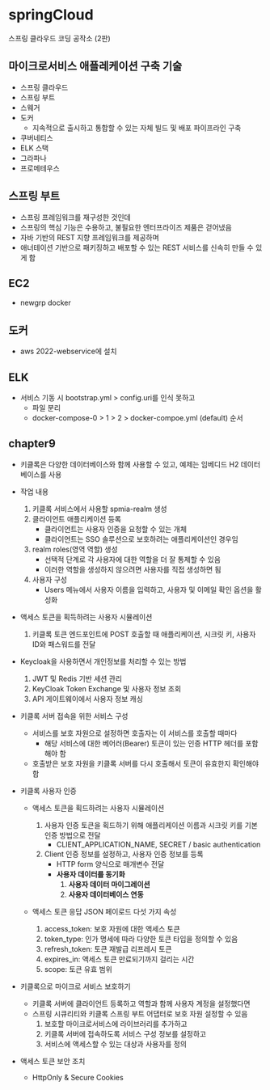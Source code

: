 # springCloud
스프링 클라우드 코딩 공작소 (2판)

## 마이크로서비스 애플레케이션 구축 기술 
 * 스프링 클라우드
 * 스프링 부트
 * 스웨거
 * 도커
	* 지속적으로 출시하고 통합할 수 있는 자체 빌드 및 배포 파이프라인 구축 
 * 쿠버네티스
 * ELK 스택
 * 그라파나
 * 프로메테우스
 
## 스프링 부트 
 * 스프링 프레임워크를 재구성한 것인데
 * 스프링의 핵심 기능은 수용하고, 불필요한 엔터프라이즈 제품은 걷어냈음
 * 자바 기반의 REST 지향 프레임워크를 제공하며
 * 애너테이션 기반으로 패키징하고 배포할 수 있는 REST 서비스를 신속히 만들 수 있게 함 

## EC2 
 * newgrp docker
 
## 도커
 * aws 2022-webservice에 설치
 
## ELK

 * 서비스 기동 시 bootstrap.yml > config.uri를 인식 못하고
    * 파일 분리
    * docker-compose-0 > 1 > 2 > docker-compoe.yml (default) 순서

## chapter9

 * 키클록은 다양한 데이터베이스와 함께 사용할 수 있고, 예제는 임베디드 H2 데이터베이스를 사용 
 * 작업 내용
   1. 키클록 서비스에서 사용할 spmia-realm 생성
   2. 클라이언트 애플리케이션 등록
      * 클라이언트는 사용자 인증을 요청할 수 있는 개체
      * 클라이언트는 SSO 솔루션으로 보호하려는 애플리케이션인 경우임 
   3. realm roles(영역 역할) 생성
      * 선택적 단계로 각 사용자에 대한 역할을 더 잘 통제할 수 있음
      * 이러한 역할을 생성하지 않으려면 사용자를 직접 생성하면 됨 
   4. 사용자 구성
      * Users 메뉴에서 사용자 이름을 입력하고, 사용자 및 이메일 확인 옵션을 활성화
 * 액세스 토큰을 획득하려는 사용자 시뮬레이션
   1. 키클록 토큰 엔드포인트에 POST 호출할 때 애플리케이션, 시크릿 키, 사용자 ID와 패스워드를 전달

 * Keycloak을 사용하면서 개인정보를 처리할 수 있는 방법
   1. JWT 및 Redis 기반 세션 관리
   2. KeyCloak Token Exchange 및 사용자 정보 조회
   3. API 게이트웨이에서 사용자 정보 캐싱

 * 키클록 서버 접속을 위한 서비스 구성
   * 서비스를 보호 자원으로 설정하면 호출자는 이 서비스를 호출할 때마다 
     * 해당 서비스에 대한 베어러(Bearer) 토큰이 있는 인증 HTTP 헤더를 포함해야 함
   * 호출받은 보호 자원을 키클록 서버를 다시 호출해서 토큰이 유효한지 확인해야 함 

 * 키클록 사용자 인증 
   * 액세스 토큰을 획드하려는 사용자 시뮬레이션
     1. 사용자 인증 토큰을 획드하기 위해 애플리케이션 이름과 시크릿 키를 기본 인증 방법으로 전달
        * CLIENT_APPLICATION_NAME, SECRET / basic authentication
     2. Client 인증 정보를 설정하고, 사용자 인증 정보를 등록
        * HTTP form 양식으로 매개변수 전달
        * <b>사용자 데이터를 동기화</b>
            1. <b>사용자 데이터 마이그레이션</b>
            2. <b>사용자 데이터베이스 연동</b>

   * 액세스 토큰 응답 JSON 페이로드 다섯 가지 속성
     1. access_token: 보호 자원에 대한 액세스 토큰
     2. token_type: 인가 명세에 따라 다양한 토큰 타입을 정의할 수 있음
     3. refresh_token: 토큰 재발급 리프레시 토큰
     4. expires_in: 액세스 토큰 만료되기까지 걸리는 시간
     5. scope: 토큰 유효 범위
   
 * 키클록으로 마이크로 서비스 보호하기
    * 키클록 서버에 클라이언트 등록하고 역할과 함께 사용자 계정을 설정했다면 
    * 스프링 시큐리티와 키클록 스프링 부트 어댑터로 보호 자원 설정할 수 있음
      1. 보호할 마이크로서비스에 라이브러리를 추가하고
      2. 키클록 서버에 접속하도록 서비스 구성 정보를 설정하고
      3. 서비스에 액세스할 수 있는 대상과 사용자를 정의 

 * 액세스 토큰 보안 조치
   * HttpOnly & Secure Cookies
